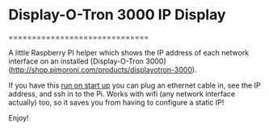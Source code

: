 # Display-O-Tron 3000 IP Display
==============================

A little Raspberry PI helper which shows the IP address of each network interface on an installed [Display-O-Tron 3000] (http://shop.pimoroni.com/products/displayotron-3000).

If you have this [run on start up](https://www.raspberrypi.org/documentation/linux/usage/rc-local.md) you can plug an ethernet cable in, see the IP address, and ssh in to the Pi. Works with wifi (any network interface actually) too, so it saves you from having to configure a static IP!

Enjoy!


